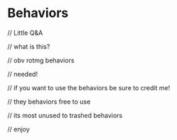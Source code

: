 # Behaviors









// Little Q&A






// what is this?






// obv rotmg behaviors






// needed!





// if you want to use the behaviors be sure to credit me!





// they behaviors free to use





// its most unused to trashed behaviors





// enjoy
